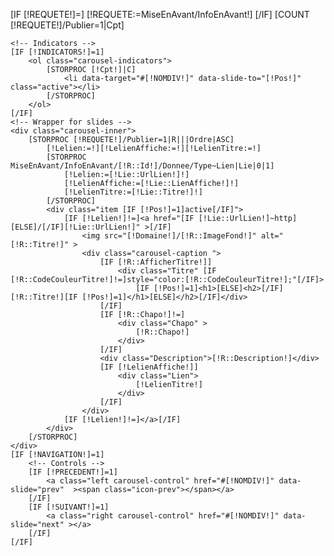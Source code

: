 [IF [!REQUETE!]=]
	[!REQUETE:=MiseEnAvant/InfoEnAvant!]
[/IF]
[COUNT [!REQUETE!]/Publier=1|Cpt]

<div id="[!NOMDIV!]" class="carousel slide ">

	<!-- Indicators -->
	[IF [!INDICATORS!]=1]
		<ol class="carousel-indicators">
			[STORPROC [!Cpt!]|C]
				<li data-target="#[!NOMDIV!]" data-slide-to="[!Pos!]" class="active"></li>
			[/STORPROC]
		</ol>
	[/IF]
	<!-- Wrapper for slides -->
	<div class="carousel-inner">
		[STORPROC [!REQUETE!]/Publier=1|R|||Ordre|ASC]
			[!Lelien:=!][!LelienAffiche:=!][!LelienTitre:=!]
			[STORPROC MiseEnAvant/InfoEnAvant/[!R::Id!]/Donnee/Type~Lien|Lie|0|1]
				[!Lelien:=[!Lie::UrlLien!]!]
				[!LelienAffiche:=[!Lie::LienAffiche!]!]
				[!LelienTitre:=[!Lie::Titre!]!]
			[/STORPROC]
			<div class="item [IF [!Pos!]=1]active[/IF]">
				[IF [!Lelien!]!=]<a href="[IF [!Lie::UrlLien!]~http][ELSE]/[/IF][!Lie::UrlLien!]" >[/IF]
					<img src="[!Domaine!]/[!R::ImageFond!]" alt="[!R::Titre!]" >
					<div class="carousel-caption ">
						[IF [!R::AfficherTitre!]]
							<div class="Titre" [IF [!R::CodeCouleurTitre!]!=]style="color:[!R::CodeCouleurTitre!];"[/IF]>
								[IF [!Pos!]=1]<h1>[ELSE]<h2>[/IF][!R::Titre!][IF [!Pos!]=1]</h1>[ELSE]</h2>[/IF]</div>
						[/IF]
						[IF [!R::Chapo!]!=]
							<div class="Chapo" >
								[!R::Chapo!]
							</div>
						[/IF]
						<div class="Description">[!R::Description!]</div>
						[IF [!LelienAffiche!]]
							<div class="Lien">
								[!LelienTitre!]
							</div>
						[/IF]
					</div>
				[IF [!Lelien!]!=]</a>[/IF]
			</div>
		[/STORPROC]
	</div>
	[IF [!NAVIGATION!]=1]
		<!-- Controls -->
		[IF [!PRECEDENT!]=1]
			<a class="left carousel-control" href="#[!NOMDIV!]" data-slide="prev"  ><span class="icon-prev"></span></a>
		[/IF]
		[IF [!SUIVANT!]=1]
			<a class="right carousel-control" href="#[!NOMDIV!]" data-slide="next" ></a>
		[/IF]
	[/IF]
</div>


<script type="text/javascript">
	$(document).ready( function(){
		$('.carousel').carousel({
			  interval: 7000
		})
		
		
	});
</script>